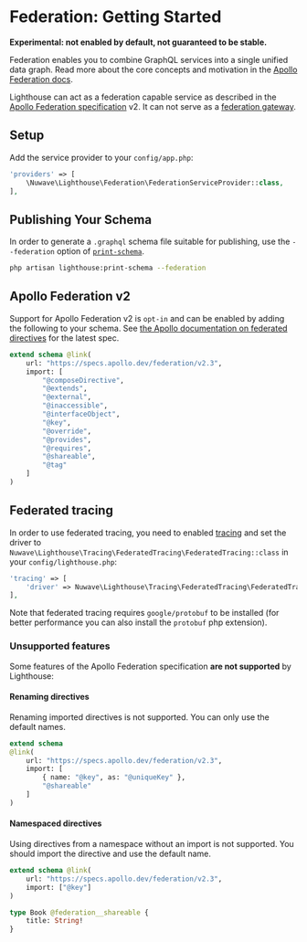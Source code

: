 # Federation: Getting Started

**Experimental: not enabled by default, not guaranteed to be stable.**

Federation enables you to combine GraphQL services into a single unified data graph.
Read more about the core concepts and motivation in the [Apollo Federation docs](https://www.apollographql.com/docs/federation).

Lighthouse can act as a federation capable service as described in the [Apollo Federation specification](https://www.apollographql.com/docs/federation/federation-spec) v2.
It can not serve as a [federation gateway](https://www.apollographql.com/docs/federation/gateway).

## Setup

Add the service provider to your `config/app.php`:

```php
'providers' => [
    \Nuwave\Lighthouse\Federation\FederationServiceProvider::class,
],
```

## Publishing Your Schema

In order to generate a `.graphql` schema file suitable for publishing, use the `--federation` option of [`print-schema`](../api-reference/commands.md#print-schema).

```sh
php artisan lighthouse:print-schema --federation
```

## Apollo Federation v2

Support for Apollo Federation v2 is `opt-in` and can be enabled by adding the following to your schema.
See [the Apollo documentation on federated directives](https://www.apollographql.com/docs/federation/federated-types/federated-directives) for the latest spec.

```graphql
extend schema @link(
    url: "https://specs.apollo.dev/federation/v2.3",
    import: [
        "@composeDirective",
        "@extends",
        "@external",
        "@inaccessible",
        "@interfaceObject",
        "@key",
        "@override",
        "@provides",
        "@requires",
        "@shareable",
        "@tag"
    ]
)
```

## Federated tracing

In order to use federated tracing, you need to enabled [tracing](../performance/tracing.md)
and set the driver to `Nuwave\Lighthouse\Tracing\FederatedTracing\FederatedTracing::class` in your `config/lighthouse.php`:

```php
'tracing' => [
    'driver' => Nuwave\Lighthouse\Tracing\FederatedTracing\FederatedTracing::class,
],
```

Note that federated tracing requires `google/protobuf` to be installed (for better performance you can also install the `protobuf` php extension).

### Unsupported features

Some features of the Apollo Federation specification **are not supported** by Lighthouse:

#### Renaming directives

Renaming imported directives is not supported.
You can only use the default names.

```graphql
extend schema
@link(
    url: "https://specs.apollo.dev/federation/v2.3",
    import: [
        { name: "@key", as: "@uniqueKey" },
        "@shareable"
    ]
)
```

#### Namespaced directives

Using directives from a namespace without an import is not supported.
You should import the directive and use the default name.

```graphql
extend schema @link(
    url: "https://specs.apollo.dev/federation/v2.3",
    import: ["@key"]
)

type Book @federation__shareable {
    title: String!
}
```

